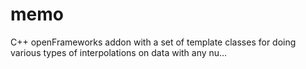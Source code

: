 # memo
C++ openFrameworks addon with a set of template classes for doing various types of interpolations on data with any nu…
